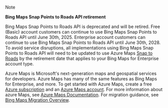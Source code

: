 > [!NOTE]
> **Bing Maps Snap Points to Roads API retirement**
>
> Bing Maps Snap Points to Roads API is deprecated and will be retired. Free (Basic) account customers can continue to use Bing Maps Snap Points to Roads API until June 30th, 2025. Enterprise account customers can continue to use Bing Maps Snap Points to Roads API until June 30th, 2028. To avoid service disruptions, all implementations using Bing Maps Snap Points to Roads API will need to be updated to use Azure Maps [Snap to Roads](/rest/api/maps/route/post-snap-to-roads) by the retirement date that applies to your Bing Maps for Enterprise account type.
>
> Azure Maps is Microsoft's next-generation maps and geospatial services for developers. Azure Maps has many of the same features as Bing Maps for Enterprise, and more. To get started with Azure Maps, create a free [Azure subscription](https://azure.microsoft.com/free) and an [Azure Maps account](/azure/azure-maps/how-to-manage-account-keys#create-a-new-account). For more information about azure Maps, see [Azure Maps Documentation](/azure/azure-maps/). For migration guidance, see [Bing Maps Migration Overview](/azure/azure-maps/migrate-bing-maps-overview).
